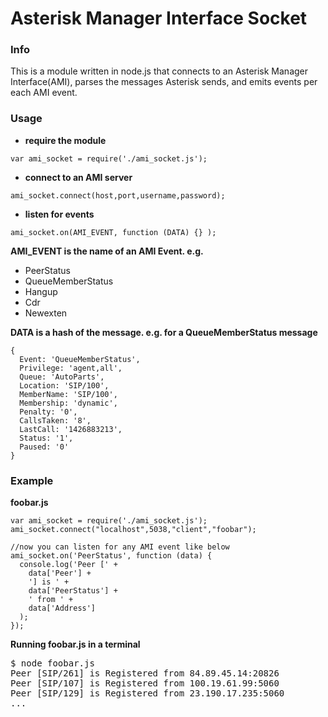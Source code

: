 # Asterisk Manager Interface Socket

### Info
This is a module written in node.js that connects to an Asterisk Manager Interface(AMI), parses the messages Asterisk sends, and emits events per each AMI event.

### Usage
- **require the module**
```
var ami_socket = require('./ami_socket.js');
```
- **connect to an AMI server**
```
ami_socket.connect(host,port,username,password);
```
- **listen for events**
```
ami_socket.on(AMI_EVENT, function (DATA) {} );
```
**AMI_EVENT is the name of an AMI Event. e.g.**
* PeerStatus
* QueueMemberStatus
* Hangup
* Cdr
* Newexten

**DATA is a hash of the message. e.g. for a QueueMemberStatus message**
```
{
  Event: 'QueueMemberStatus',
  Privilege: 'agent,all',
  Queue: 'AutoParts',
  Location: 'SIP/100',
  MemberName: 'SIP/100',
  Membership: 'dynamic',
  Penalty: '0',
  CallsTaken: '8',
  LastCall: '1426883213',
  Status: '1',
  Paused: '0'
}
```

### Example

**foobar.js**
```
var ami_socket = require('./ami_socket.js');
ami_socket.connect("localhost",5038,"client","foobar");

//now you can listen for any AMI event like below
ami_socket.on('PeerStatus', function (data) {
  console.log('Peer [' +
    data['Peer'] +
    '] is ' +
    data['PeerStatus'] +
    ' from ' +
    data['Address']
  );
});
```
**Running foobar.js in a terminal**
<pre>
$ node foobar.js
Peer [SIP/261] is Registered from 84.89.45.14:20826
Peer [SIP/107] is Registered from 100.19.61.99:5060
Peer [SIP/129] is Registered from 23.190.17.235:5060
...
</pre>

